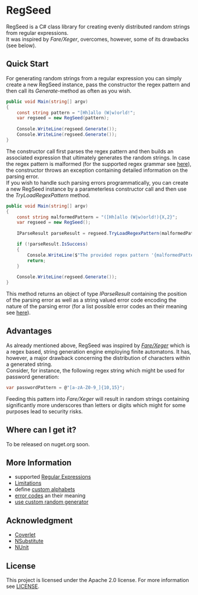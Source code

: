 # RegSeed
RegSeed is a C# class library for creating evenly distributed random strings from regular expressions.  
It was inspired by *Fare/Xeger*, overcomes, however, some of its drawbacks (see below).


## Quick Start

For generating random strings from a regular expression you can simply create a new RegSeed instance, pass the constructor the regex pattern and then call its *Generate*-method as often as you wish.

```c#
public void Main(string[] argv)
{
    const string pattern = "[Hh]allo (W|w)orld!";
    var regseed = new RegSeed(pattern);
    
    Console.WriteLine(regseed.Generate());
    Console.WriteLine(regseed.Generate());
}
```

The constructor call first parses the regex pattern and then builds an associated expression that ultimately generates the random strings. 
In case the regex pattern is malformed (for the supported regex grammar see [here]()), the constructor throws an exception containing detailed information on the parsing error.  
If you wish to handle such parsing errors programmatically, you can create a new RegSeed instance by a parameterless constructor call and then use the *TryLoadRegexPattern* method.

```c#
public void Main(string[] argv)
{
    const string malformedPattern = "([Hh]allo (W|w)orld!){X,2}";
    var regseed = new RegSeed();
    
    IParseResult parseResult = regseed.TryLoadRegexPattern(malformedPattern);

    if (!parseResult.IsSuccess) 
    {
        Console.WriteLine($"The provided regex pattern '{malformedPattern}' is malformed at position {parseresult.Position}. ErrorCode: {parseResult.ErrorCode}");
        return;
    }
    
    Console.WriteLine(regseed.Generate());
}
```
This method returns an object of type *IParseResult* containing the position of the parsing error as well as a string valued error code encoding the nature of the parsing error (for a list possible error codes an their meaning see [here]()).

## Advantages

As already mentioned above, RegSeed was inspired by [*Fare/Xeger*](https://github.com/moodmosaic/Fare) which is a regex based, string generation engine employing finite automatons. It has, however, a major drawback concerning the distribution of characters within a generated string.   
Consider, for instance, the following regex string which might be used for password generation:
```c#
var passwordPattern = @"[a-zA-Z0-9_]{10,15}";
```
Feeding this pattern into *Fare/Xeger* will result in random strings containing significantly more underscores than letters or digits which might for some purposes lead to security risks.


## Where can I get it?
To be released on nuget.org soon.

## More Information
+ supported [Regular Expressions](https://github.com/JanZsch/RegSeed/wiki/Supported-Regular-Expressions-and-Limitations)
+ [Limitations](https://github.com/JanZsch/RegSeed/wiki/Supported-Regular-Expressions-and-Limitations)
+ define [custom alphabets]()
+ [error codes](https://github.com/JanZsch/RegSeed/wiki/Error-Codes-an-their-meaning) an their meaning
+ [use custom random generator]()

## Acknowledgment

+ [Coverlet](https://github.com/tonerdo/coverlet/)
+ [NSubstitute](https://github.com/nsubstitute/NSubstitute)
+ [NUnit](https://github.com/nunit/nunit)

## License
This project is licensed under the Apache 2.0 license. For more information see [LICENSE](https://github.com/janzsch/regseed/blob/master/license).
